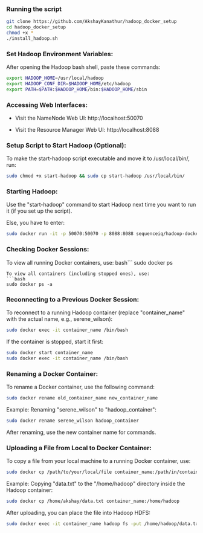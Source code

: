 ### Running the script
```bash
git clone https://github.com/AkshayKanathur/hadoop_docker_setup
cd hadoop_docker_setup
chmod +x *
./install_hadoop.sh
```
### Set Hadoop Environment Variables:

After opening the Hadoop bash shell, paste these commands:
```bash
export HADOOP_HOME=/usr/local/hadoop
export HADOOP_CONF_DIR=$HADOOP_HOME/etc/hadoop
export PATH=$PATH:$HADOOP_HOME/bin:$HADOOP_HOME/sbin
```
### Accessing Web Interfaces:

- Visit the NameNode Web UI: http://localhost:50070

- Visit the Resource Manager Web UI: http://localhost:8088

### Setup Script to Start Hadoop (Optional):

To make the start-hadoop script executable and move it to /usr/local/bin/, run:
```bash
sudo chmod +x start-hadoop && sudo cp start-hadoop /usr/local/bin/
```
### Starting Hadoop:

Use the "start-hadoop" command to start Hadoop next time you want to run it (if you set up the script).

Else, you have to enter:
```bash
sudo docker run -it -p 50070:50070 -p 8088:8088 sequenceiq/hadoop-docker:2.7.1 /etc/bootstrap.sh -bash
```
### Checking Docker Sessions:

To view all running Docker containers, use:
bash```
sudo docker ps
```
To view all containers (including stopped ones), use:
```bash
sudo docker ps -a
```
### Reconnecting to a Previous Docker Session:

To reconnect to a running Hadoop container (replace "container_name" with the actual name, e.g., serene_wilson):
```bash
sudo docker exec -it container_name /bin/bash
```
If the container is stopped, start it first:
```bash
sudo docker start container_name
sudo docker exec -it container_name /bin/bash
```
### Renaming a Docker Container:

To rename a Docker container, use the following command:
```bash
sudo docker rename old_container_name new_container_name
```
Example: Renaming "serene_wilson" to "hadoop_container":
```bash
sudo docker rename serene_wilson hadoop_container
```
After renaming, use the new container name for commands.

### Uploading a File from Local to Docker Container:

To copy a file from your local machine to a running Docker container, use:
```bash
sudo docker cp /path/to/your/local/file container_name:/path/in/container
```
Example: Copying "data.txt" to the "/home/hadoop" directory inside the Hadoop container:
```bash
sudo docker cp /home/akshay/data.txt container_name:/home/hadoop
```
After uploading, you can place the file into Hadoop HDFS:
```bash
sudo docker exec -it container_name hadoop fs -put /home/hadoop/data.txt /path/in/hdfs
```